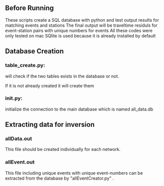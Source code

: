 ## **Before Running**
These scripts create a SQL database with python and test output results for matching events and stations
The final output will be traveltime residuls for event-station pairs with unique numbers for events
All these codes were only tested on mac
SQlite is used because it is already installed by default

## **Database Creation**
### table_create.py:
will check if the two tables exists in the database or not.

If it is not already created it will create them
### init.py:
initialize the connection to the main database which is named all_data.db

## **Extracting data for inversion**
### allData.out
This file should be created individually for each network.

### allEvent.out
This file including unique events with unique event-numbers can be extracted from the database by "allEventCreator.py" .

